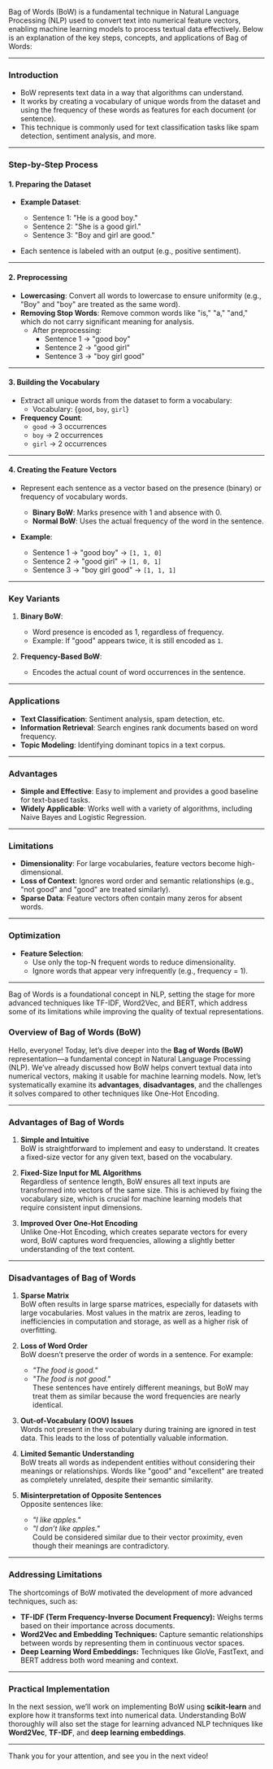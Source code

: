 Bag of Words (BoW) is a fundamental technique in Natural Language Processing (NLP) used to convert text into numerical feature vectors, enabling machine learning models to process textual data effectively. Below is an explanation of the key steps, concepts, and applications of Bag of Words:

---

### **Introduction**

- BoW represents text data in a way that algorithms can understand.
- It works by creating a vocabulary of unique words from the dataset and using the frequency of these words as features for each document (or sentence).
- This technique is commonly used for text classification tasks like spam detection, sentiment analysis, and more.

---

### **Step-by-Step Process**

#### **1. Preparing the Dataset**

- **Example Dataset**:
  - Sentence 1: "He is a good boy."
  - Sentence 2: "She is a good girl."
  - Sentence 3: "Boy and girl are good."

- Each sentence is labeled with an output (e.g., positive sentiment).

---

#### **2. Preprocessing**

- **Lowercasing**: Convert all words to lowercase to ensure uniformity (e.g., "Boy" and "boy" are treated as the same word).
- **Removing Stop Words**: Remove common words like "is," "a," "and," which do not carry significant meaning for analysis.
  - After preprocessing:
    - Sentence 1 → "good boy"
    - Sentence 2 → "good girl"
    - Sentence 3 → "boy girl good"

---

#### **3. Building the Vocabulary**

- Extract all unique words from the dataset to form a vocabulary:
  - Vocabulary: {`good`, `boy`, `girl`}
- **Frequency Count**:
  - `good` → 3 occurrences
  - `boy` → 2 occurrences
  - `girl` → 2 occurrences

---

#### **4. Creating the Feature Vectors**

- Represent each sentence as a vector based on the presence (binary) or frequency of vocabulary words.
  - **Binary BoW**: Marks presence with 1 and absence with 0.
  - **Normal BoW**: Uses the actual frequency of the word in the sentence.

- **Example**:
  - Sentence 1 → "good boy" → `[1, 1, 0]`
  - Sentence 2 → "good girl" → `[1, 0, 1]`
  - Sentence 3 → "boy girl good" → `[1, 1, 1]`

---

### **Key Variants**

1. **Binary BoW**:
   - Word presence is encoded as 1, regardless of frequency.
   - Example: If "good" appears twice, it is still encoded as `1`.

2. **Frequency-Based BoW**:
   - Encodes the actual count of word occurrences in the sentence.

---

### **Applications**

- **Text Classification**: Sentiment analysis, spam detection, etc.
- **Information Retrieval**: Search engines rank documents based on word frequency.
- **Topic Modeling**: Identifying dominant topics in a text corpus.

---

### **Advantages**

- **Simple and Effective**: Easy to implement and provides a good baseline for text-based tasks.
- **Widely Applicable**: Works well with a variety of algorithms, including Naive Bayes and Logistic Regression.

---

### **Limitations**

- **Dimensionality**: For large vocabularies, feature vectors become high-dimensional.
- **Loss of Context**: Ignores word order and semantic relationships (e.g., "not good" and "good" are treated similarly).
- **Sparse Data**: Feature vectors often contain many zeros for absent words.

---

### **Optimization**

- **Feature Selection**:
  - Use only the top-N frequent words to reduce dimensionality.
  - Ignore words that appear very infrequently (e.g., frequency = 1).
  
---

Bag of Words is a foundational concept in NLP, setting the stage for more advanced techniques like TF-IDF, Word2Vec, and BERT, which address some of its limitations while improving the quality of textual representations.

### Overview of Bag of Words (BoW)

Hello, everyone! Today, let’s dive deeper into the **Bag of Words (BoW)** representation—a fundamental concept in Natural Language Processing (NLP). We’ve already discussed how BoW helps convert textual data into numerical vectors, making it usable for machine learning models. Now, let’s systematically examine its **advantages**, **disadvantages**, and the challenges it solves compared to other techniques like One-Hot Encoding.

---

### Advantages of Bag of Words

1. **Simple and Intuitive**  
   BoW is straightforward to implement and easy to understand. It creates a fixed-size vector for any given text, based on the vocabulary.

2. **Fixed-Size Input for ML Algorithms**  
   Regardless of sentence length, BoW ensures all text inputs are transformed into vectors of the same size. This is achieved by fixing the vocabulary size, which is crucial for machine learning models that require consistent input dimensions.

3. **Improved Over One-Hot Encoding**  
   Unlike One-Hot Encoding, which creates separate vectors for every word, BoW captures word frequencies, allowing a slightly better understanding of the text content.

---

### Disadvantages of Bag of Words

1. **Sparse Matrix**  
   BoW often results in large sparse matrices, especially for datasets with large vocabularies. Most values in the matrix are zeros, leading to inefficiencies in computation and storage, as well as a higher risk of overfitting.

2. **Loss of Word Order**  
   BoW doesn’t preserve the order of words in a sentence. For example:
   - *"The food is good."*  
   - *"The food is not good."*  
   These sentences have entirely different meanings, but BoW may treat them as similar because the word frequencies are nearly identical.

3. **Out-of-Vocabulary (OOV) Issues**  
   Words not present in the vocabulary during training are ignored in test data. This leads to the loss of potentially valuable information.

4. **Limited Semantic Understanding**  
   BoW treats all words as independent entities without considering their meanings or relationships. Words like "good" and "excellent" are treated as completely unrelated, despite their semantic similarity.

5. **Misinterpretation of Opposite Sentences**  
   Opposite sentences like:
   - *"I like apples."*  
   - *"I don’t like apples."*  
   Could be considered similar due to their vector proximity, even though their meanings are contradictory.

---

### Addressing Limitations

The shortcomings of BoW motivated the development of more advanced techniques, such as:

- **TF-IDF (Term Frequency-Inverse Document Frequency):** Weighs terms based on their importance across documents.  
- **Word2Vec and Embedding Techniques:** Capture semantic relationships between words by representing them in continuous vector spaces.  
- **Deep Learning Word Embeddings:** Techniques like GloVe, FastText, and BERT address both word meaning and context.

---

### Practical Implementation

In the next session, we’ll work on implementing BoW using **scikit-learn** and explore how it transforms text into numerical data. Understanding BoW thoroughly will also set the stage for learning advanced NLP techniques like **Word2Vec**, **TF-IDF**, and **deep learning embeddings**.

---

Thank you for your attention, and see you in the next video!

